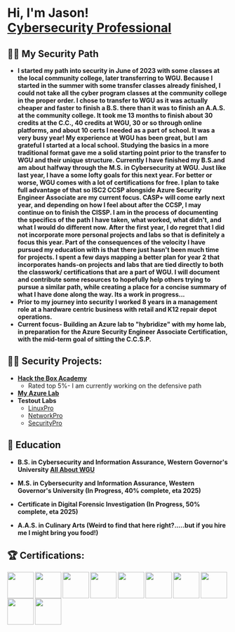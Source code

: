  <h1>Hi, I'm Jason! <br/><a href="https://github.com/JasonS72/Readme"></a> <a href="https://www.linkedin.com/in/jasonsnyder8b0109273/">Cybersecurity Professional</a>

<h2>👨‍💻 My Security Path</h2>

- <b>I started my path into security in June of 2023 with some classes at the local community college, later transferring to WGU. Because I started in the summer with some transfer classes already finished, I could not take all the cyber program classes at the community college in the proper order. I chose to transfer to WGU as it was actually cheaper and faster to finish a B.S. there than it was to finish an A.A.S. at the community college. It took me 13 months to finish about 30 credits at the C.C., 40 credits at WGU, 30 or so through online platforms, and about 10 certs I needed as a part of school. It was a very busy year! My experience at WGU has been great, but I am grateful I started at a local school. Studying the basics in a more traditional format gave me a solid starting point prior to the transfer to WGU and their unique structure. Currently I have finished my B.S.and am about halfway through the M.S. in Cybersecurity at WGU. Just like last year, I have a some lofty goals for this next year. For better or worse, WGU comes with a lot of certifications for free. I plan to take full advantage of that so ISC2 CCSP alongside Azure Security Engineer Associate are my current focus. CASP+ will come early next year, and depending on how I feel about after the CCSP, I may continue on to finish the CISSP. I am in the process of documenting the specifics of the path I have taken, what worked, what didn't, and what I would do different now. After the first year, I do regret that I did not incorporate more personal projects and labs so that is definitely a focus this year. Part of the consequences of the velocity I have pursued my education with is that there just hasn't been much time for projects. I spent a few days mapping a better plan for year 2 that incorporates hands-on projects and labs that are tied directly to both the classwork/ certifications that are a part of WGU. I will document and contribute some resources to hopefully help others trying to pursue a similar path, while creating a place for a concise summary of what I have done along the way. Its a work in progress...
- Prior to my journey into security I worked 8 years in a management role at a hardware centric business with retail and K12 repair depot operations.
- Current focus- Building an Azure lab to "hybridize" with my home lab, in preparation for the Azure Security Engineer Associate Certification, with the mid-term goal of sitting the C.C.S.P. </b>

<h2>👨‍💻 Security Projects:</h2>

- <b>[Hack the Box Academy](https://github.com/JasonS72/HTB-Academy/blob/main/HTB%20Academy%20Student%20Transcript.pdf)</b>
  - Rated top 5%- I am currently working on the defensive path
- <b>[My Azure Lab](https://github.com/JasonS72/Azure-Lab)</b>
- <b>Testout Labs</b>
   - [LinuxPro](https://w3.testout.com/course-outlines/linux-pro-v6)
   - [NetworkPro](https://w3.testout.com/course-outlines/network-pro-v6)
   - [SecurityPro](https://w3.testout.com/course-outlines/security-pro-v8)
<h2>📑 Education </h2> 

- <b>B.S. in Cybersecurity and Information Assurance, Western Governor's University [All About WGU](https://github.com/JasonS72/WGU/blob/main/README.md)</b>
 
- <b>M.S. in Cybersecurity and Information Assurance, Western Governor's University (In Progress, 40% complete, eta 2025) </b>
  
- <b>Certificate in Digital Forensic Investigation (In Progress, 50% complete, eta 2025)</b>

- <b>A.A.S. in Culinary Arts (Weird to find that here right?.....but if you hire me I might bring you food!)</b>

<h2>🏆 Certifications:</h2>

<img src="https://i.imgur.com/RdocYaH.png" width="60px" align="left" />
<img src="https://i.imgur.com/NXExn7h.png" width="60px" align="left" /> 
<img src="https://i.imgur.com/cD5Ud4V.png" width="60px" align="left" /> 
<img src="https://i.imgur.com/t8XOupI.png" width="60px" align="left" /> 
<img src="https://i.imgur.com/duwJnXE.png" width="60px" align="left" /> 
<img src="https://i.imgur.com/Kqm6Go4.png" width="60px" align="left" /> 
<img src="https://i.imgur.com/oI1FgQe.png" width="60px" align="left" /> 
<img src="https://i.imgur.com/4EFRh3m.png" width="60px" align="left" /> 
<img src="https://i.imgur.com/cSKmMqq.png" width="60px" align="left" /> 
<img src="https://i.imgur.com/XAovtB4.png" width="60px" align="left" /> 



                                                                                                                                                                                                                     
